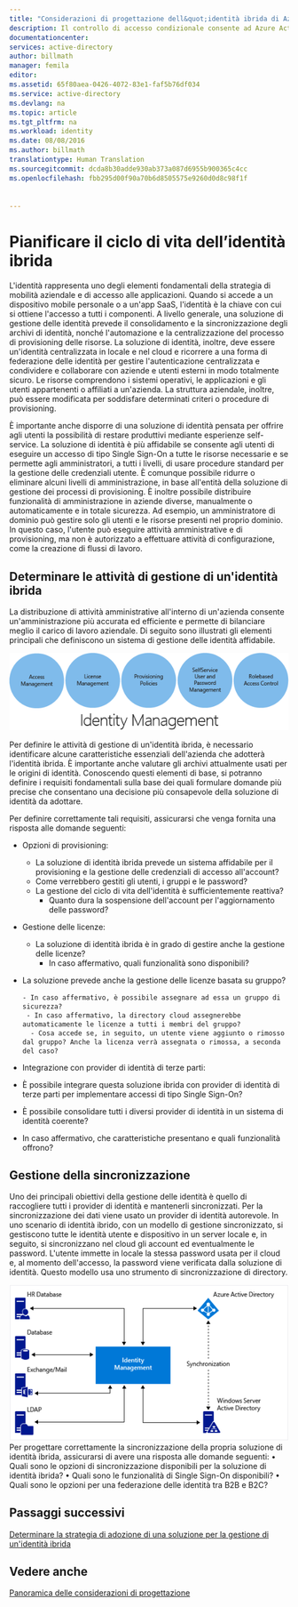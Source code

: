 ```yaml
---
title: "Considerazioni di progettazione dell&quot;identità ibrida di Azure Active Directory - Determinare le attività di gestione di un&quot;identità ibrida | Microsoft Docs"
description: Il controllo di accesso condizionale consente ad Azure Active Directory di controllare le condizioni specifiche definite durante l&quot;autenticazione dell&quot;utente e prima di consentire l&quot;accesso all&quot;applicazione. Se tali condizioni vengono soddisfatte, l&quot;utente viene autenticato e gli viene consentito l&quot;accesso all&quot;applicazione.
documentationcenter: 
services: active-directory
author: billmath
manager: femila
editor: 
ms.assetid: 65f80aea-0426-4072-83e1-faf5b76df034
ms.service: active-directory
ms.devlang: na
ms.topic: article
ms.tgt_pltfrm: na
ms.workload: identity
ms.date: 08/08/2016
ms.author: billmath
translationtype: Human Translation
ms.sourcegitcommit: dcda8b30adde930ab373a087d6955b900365c4cc
ms.openlocfilehash: fbb295d00f90a70b6d8505575e9260d0d8c98f1f


---
```

# <a name="plan-for-hybrid-identity-lifecycle"></a>Pianificare il ciclo di vita dell’identità ibrida
L'identità rappresenta uno degli elementi fondamentali della strategia di mobilità aziendale e di accesso alle applicazioni. Quando si accede a un dispositivo mobile personale o a un'app SaaS, l'identità è la chiave con cui si ottiene l'accesso a tutti i componenti. A livello generale, una soluzione di gestione delle identità prevede il consolidamento e la sincronizzazione degli archivi di identità, nonché l'automazione e la centralizzazione del processo di provisioning delle risorse. La soluzione di identità, inoltre, deve essere un'identità centralizzata in locale e nel cloud e ricorrere a una forma di federazione delle identità per gestire l'autenticazione centralizzata e condividere e collaborare con aziende e utenti esterni in modo totalmente sicuro. Le risorse comprendono i sistemi operativi, le applicazioni e gli utenti appartenenti o affiliati a un'azienda. La struttura aziendale, inoltre, può essere modificata per soddisfare determinati criteri o procedure di provisioning.

È importante anche disporre di una soluzione di identità pensata per offrire agli utenti la possibilità di restare produttivi mediante esperienze self-service. La soluzione di identità è più affidabile se consente agli utenti di eseguire un accesso di tipo Single Sign-On a tutte le risorse necessarie e se permette agli amministratori, a tutti i livelli, di usare procedure standard per la gestione delle credenziali utente. È comunque possibile ridurre o eliminare alcuni livelli di amministrazione, in base all'entità della soluzione di gestione dei processi di provisioning. È inoltre possibile distribuire funzionalità di amministrazione in aziende diverse, manualmente o automaticamente e in totale sicurezza. Ad esempio, un amministratore di dominio può gestire solo gli utenti e le risorse presenti nel proprio dominio. In questo caso, l'utente può eseguire attività amministrative e di provisioning, ma non è autorizzato a effettuare attività di configurazione, come la creazione di flussi di lavoro.

## <a name="determine-hybrid-identity-management-tasks"></a>Determinare le attività di gestione di un'identità ibrida
La distribuzione di attività amministrative all'interno di un'azienda consente un'amministrazione più accurata ed efficiente e permette di bilanciare meglio il carico di lavoro aziendale. Di seguito sono illustrati gli elementi principali che definiscono un sistema di gestione delle identità affidabile.

 ![](./media/hybrid-id-design-considerations/Identity_management_considerations.png)

Per definire le attività di gestione di un'identità ibrida, è necessario identificare alcune caratteristiche essenziali dell'azienda che adotterà l'identità ibrida. È importante anche valutare gli archivi attualmente usati per le origini di identità. Conoscendo questi elementi di base, si potranno definire i requisiti fondamentali sulla base dei quali formulare domande più precise che consentano una decisione più consapevole della soluzione di identità da adottare.  

Per definire correttamente tali requisiti, assicurarsi che venga fornita una risposta alle domande seguenti:

* Opzioni di provisioning: 
  
  * La soluzione di identità ibrida prevede un sistema affidabile per il provisioning e la gestione delle credenziali di accesso all'account?
  * Come verrebbero gestiti gli utenti, i gruppi e le password?
  * La gestione del ciclo di vita dell'identità è sufficientemente reattiva? 
    * Quanto dura la sospensione dell'account per l'aggiornamento delle password?
* Gestione delle licenze: 
  
  * La soluzione di identità ibrida è in grado di gestire anche la gestione delle licenze?
    * In caso affermativo, quali funzionalità sono disponibili?
* La soluzione prevede anche la gestione delle licenze basata su gruppo? 
  
      - In caso affermativo, è possibile assegnare ad essa un gruppo di sicurezza? 
       - In caso affermativo, la directory cloud assegnerebbe automaticamente le licenze a tutti i membri del gruppo? 
        - Cosa accede se, in seguito, un utente viene aggiunto o rimosso dal gruppo? Anche la licenza verrà assegnata o rimossa, a seconda del caso? 
* Integrazione con provider di identità di terze parti:
* È possibile integrare questa soluzione ibrida con provider di identità di terze parti per implementare accessi di tipo Single Sign-On?
* È possibile consolidare tutti i diversi provider di identità in un sistema di identità coerente?
* In caso affermativo, che caratteristiche presentano e quali funzionalità offrono?

## <a name="synchronization-management"></a>Gestione della sincronizzazione
Uno dei principali obiettivi della gestione delle identità è quello di raccogliere tutti i provider di identità e mantenerli sincronizzati. Per la sincronizzazione dei dati viene usato un provider di identità autorevole. In uno scenario di identità ibrido, con un modello di gestione sincronizzato, si gestiscono tutte le identità utente e dispositivo in un server locale e, in seguito, si sincronizzano nel cloud gli account ed eventualmente le password. L'utente immette in locale la stessa password usata per il cloud e, al momento dell'accesso, la password viene verificata dalla soluzione di identità. Questo modello usa uno strumento di sincronizzazione di directory.

![](./media/hybrid-id-design-considerations/Directory_synchronization.png) Per progettare correttamente la sincronizzazione della propria soluzione di identità ibrida, assicurarsi di avere una risposta alle domande seguenti: •    Quali sono le opzioni di sincronizzazione disponibili per la soluzione di identità ibrida?
•    Quali sono le funzionalità di Single Sign-On disponibili?
•    Quali sono le opzioni per una federazione delle identità tra B2B e B2C?

## <a name="next-steps"></a>Passaggi successivi
[Determinare la strategia di adozione di una soluzione per la gestione di un'identità ibrida](active-directory-hybrid-identity-design-considerations-lifecycle-adoption-strategy.md)

## <a name="see-also"></a>Vedere anche
[Panoramica delle considerazioni di progettazione](active-directory-hybrid-identity-design-considerations-overview.md)




<!--HONumber=Dec16_HO4-->


